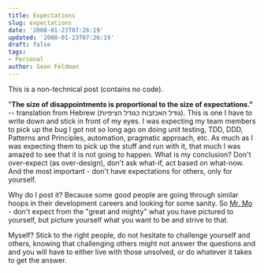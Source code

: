 ```yaml
---
title: Expectations
slug: expectations
date: '2008-01-23T07:26:19'
updated: '2008-01-23T07:26:19'
draft: false
tags:
- Personal
author: Sean Feldman
---
```



This is a non-technical post (contains no code).

"**The size of disappointments is proportional to the size of expectations."** -- translation from Hebrew (גודל האכזבות כגודל הציפיות). This is one I have to write down and stick in front of my eyes. I was expecting my team members to pick up the bug I got not so long ago on doing unit testing, TDD, DDD, Patterns and Principles, automation, pragmatic approach, etc. As much as I was expecting them to pick up the stuff and run with it, that much I was amazed to see that it is not going to happen. What is my conclusion? Don't over-expect (as over-design), don't ask what-if, act based on what-now. And the most important - don't have expectations for others, only for yourself.

Why do I post it? Because some good people are going through similar hoops in their development careers and looking for some sanity. So [Mr. Mo](http://mokhan.ca/blog/) - don't expect from the "great and mighty" what you have pictured to yourself, but picture yourself what you want to be and strive to that.

Myself? Stick to the right people, do not hesitate to challenge yourself and others, knowing that challenging others might not answer the questions and and you will have to either live with those unsolved, or do whatever it takes to get the answer.


